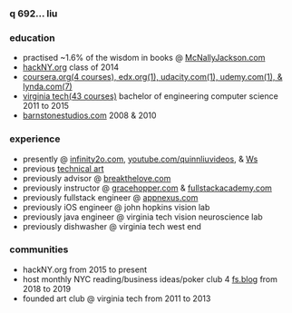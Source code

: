 ### q 692... liu

### education

- practised ~1.6% of the wisdom in books @ [McNallyJackson.com](https://www.mcnallyjackson.com)
- [hackNY.org](https://hackny.org) class of 2014
- [coursera.org(4 courses), edx.org(1), udacity.com(1), udemy.com(1), & lynda.com(7)](./portfolio/courses_taken.md)
- [virginia tech(43 courses)](./portfolio/courses_taken.md) bachelor of engineering computer science 2011 to 2015
- [barnstonestudios.com](https://www.barnstonestudios.com) 2008 & 2010

### experience

- presently @ [infinity2o.com](https://www.infinity2o.com), [youtube.com/quinnliuvideos](https://www.youtube.com/user/quinnliuvideos), & [Ws](https://github.com/WalnutiQ/Ws)
- previous [technical art](https://github.com/quinnliu/CV/blob/master/portfolio/artwork.md)
- previously advisor @ [breakthelove.com](https://www.breakthelove.com)
- previously instructor @ [gracehopper.com](https://www.gracehopper.com) & [fullstackacademy.com](https://www.fullstackacademy.com)
- previously fullstack engineer @ [appnexus.com](https://www.appnexus.com)
- previously iOS engineer @ john hopkins vision lab
- previously java engineer @ virginia tech vision neuroscience lab
- previously dishwasher @ virginia tech west end

### communities

- hackNY.org from 2015 to present
- host monthly NYC reading/business ideas/poker club 4 [fs.blog](https://fs.blog) from 2018 to 2019
- founded art club @ virginia tech from 2011 to 2013

